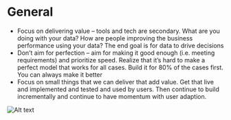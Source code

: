 # General
-	Focus on delivering value – tools and tech are secondary. What are you doing with your data? How are people improving the business performance using your data? The end goal is for data to drive decisions 
-	Don’t aim for perfection – aim for making it good enough (i.e. meeting requirements) and prioritize speed. Realize that it’s hard to make a perfect model that works for all cases. Build it for 80% of the cases first. You can always make it better
-	Focus on small things that we can deliver that add value. Get that live and implemented and tested and used by users. Then continue to build incrementally and continue to have momentum with user adaption.


![Alt text](https://user-images.githubusercontent.com/28791247/85018807-aec23d80-b165-11ea-94c1-016e7c327acc.jpg "Optional Title")